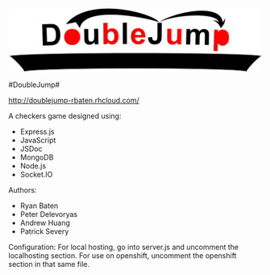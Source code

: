 <img src="/public/images/logo.png"/>

#DoubleJump#

http://doublejump-rbaten.rhcloud.com/

A checkers game designed using:
* Express.js
* JavaScript
* JSDoc
* MongoDB
* Node.js
* Socket.IO

Authors:
* Ryan Baten
* Peter Delevoryas
* Andrew Huang
* Patrick Severy

Configuration:
For local hosting, go into server.js and uncomment
the localhosting section. For use on openshift,
uncomment the openshift section in that same file.
